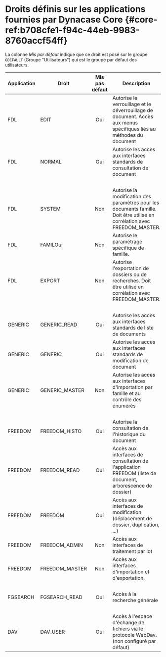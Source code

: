 # Droits définis sur les applications fournies par Dynacase Core {#core-ref:b708cfe1-f94c-44eb-9983-8760accf54ff}

La colonne _Mis par défaut_ indique que ce droit est posé sur le groupe
`GDEFAULT` (Groupe "Utilisateurs") qui est le groupe par défaut des
utilisateurs.

| Application | Droit          | Mis pas défaut | Description                                                                                                               |
| ----------- | -------------- | :------------: | ------------------------------------------------------------------------------------------------------------------------- |
| FDL         | EDIT           | Oui            | Autorise le verrouillage et le déverrouillage de document. Accès aux menus spécifiques liés au méthodes du document       |
| FDL         | NORMAL         | Oui            | Autorise les accès aux interfaces standards de consultation de document                                                   |
|             |                |                |                                                                                                                           |
| FDL         | SYSTEM         | Non            | Autorise la modification des paramètres pour les documents famille. Doit être utilisé en corrélation avec FREEDOM_MASTER. |
| FDL         | FAMILOui       | Non            | Autorise le paramétrage spécifique de famille.                                                                            |
| FDL         | EXPORT         | Non            | Autorise l'exportation de dossiers ou de recherches. Doit être utilisé en corrélation avec FREEDOM_MASTER.                |
|             |                |                |                                                                                                                           |
| GENERIC     | GENERIC_READ   | Oui            | Autorise les accès aux interfaces standards de liste de documents                                                         |
| GENERIC     | GENERIC        | Oui            | Autorise les accès aux interfaces standards de modification de document                                                   |
| GENERIC     | GENERIC_MASTER | Non            | Autorise les accès aux interfaces d'importation par famille et au contrôle des énumérés                                   |
|             |                |                |                                                                                                                           |
| FREEDOM     | FREEDOM_HISTO  | Oui            | Autorise la consultation de l'historique du document                                                                      |
| FREEDOM     | FREEDOM_READ   | Oui            | Accès aux interfaces de consultation de l'application FREEDOM (liste de document, arborescence de dossier)                |
| FREEDOM     | FREEDOM        | Oui            | Accès aux interfaces de modification (déplacement de dossier, duplication, ...)                                           |
| FREEDOM     | FREEDOM_ADMIN  | Non            | Accès aux interfaces de traitement par lot                                                                                |
| FREEDOM     | FREEDOM_MASTER | Non            | Accès aux interfaces d'importation et d'exportation.                                                                      |
|             |                |                |                                                                                                                           |
| FGSEARCH    | FGSEARCH_READ  | Oui            | Accès à la recherche générale                                                                                             |
|             |                |                |                                                                                                                           |
| DAV         | DAV_USER       | Oui            | Accès à l'espace d'échange de fichiers via le protocole WebDav. (non configuré par défaut)                                |
